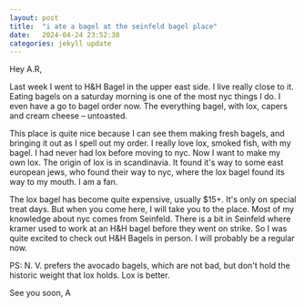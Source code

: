 ```yaml
---
layout: post
title:  "i ate a bagel at the seinfeld bagel place"
date:   2024-04-24 23:52:38
categories: jekyll update
---
```


Hey A.R,

Last week I went to H&H Bagel in the upper east side. I live really close to it. Eating bagels on a saturday morning is one of the most nyc things I do. I even have a go to bagel order now. The everything bagel, with lox, capers and cream cheese – untoasted.

This place is quite nice because I can see them making fresh bagels, and bringing it out as I spell out my order. I really love lox, smoked fish, with my bagel. I had never had lox before moving to nyc. Now I want to make my own lox. The origin of lox is in scandinavia. It found it's way to some east european jews, who found their way to nyc, where the lox bagel found its way to my mouth. I am a fan.

The lox bagel has become quite expensive, usually $15+. It's only on special treat days. But when you come here, I will take you to the place. Most of my knowledge about nyc comes from Seinfeld. There is a bit in Seinfeld where kramer used to work at an H&H bagel before they went on strike. So I was quite excited to check out H&H Bagels in person. I will probably be a regular now.

PS: N. V. prefers the avocado bagels, which are not bad, but don't hold the historic weight that lox holds. Lox is better.

See you soon,
A